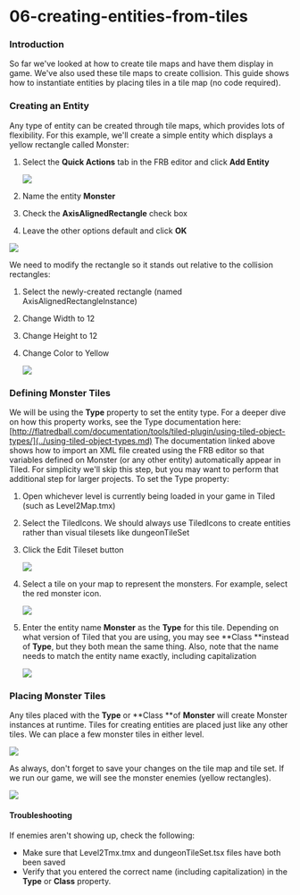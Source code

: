 # 06-creating-entities-from-tiles

### Introduction

So far we've looked at how to create tile maps and have them display in game. We've also used these tile maps to create collision. This guide shows how to instantiate entities by placing tiles in a tile map (no code required).

### Creating an Entity

Any type of entity can be created through tile maps, which provides lots of flexibility. For this example, we'll create a simple entity which displays a yellow rectangle called Monster:

1.  Select the **Quick Actions** tab in the FRB editor and click **Add Entity**

    ![](../../../../media/2021-02-img_603179247a2b1.png)
2. Name the entity **Monster**
3. Check the **AxisAlignedRectangle** check box
4. Leave the other options default and click **OK**

![](../../../../media/2021-02-img_603179528d62a.png)

We need to modify the rectangle so it stands out relative to the collision rectangles:

1. Select the newly-created rectangle (named AxisAlignedRectangleInstance)
2. Change Width to 12
3. Change Height to 12
4.  Change Color to Yellow

    ![](../../../../media/2016-08-img_57acd2692ad27.png)

###

### Defining Monster Tiles

We will be using the **Type** property to set the entity type. For a deeper dive on how this property works, see the Type documentation here: [http://flatredball.com/documentation/tools/tiled-plugin/using-tiled-object-types/](../using-tiled-object-types.md) The documentation linked above shows how to import an XML file created using the FRB editor so that variables defined on Monster (or any other entity) automatically appear in Tiled. For simplicity we'll skip this step, but you may want to perform that additional step for larger projects. To set the Type property:

1. Open whichever level is currently being loaded in your game in Tiled (such as Level2Map.tmx)
2. Select the TiledIcons. We should always use TiledIcons to create entities rather than visual tilesets like dungeonTileSet
3.  Click the Edit Tileset button

    ![](../../../../media/2021-02-img_60317aed173f1.png)
4.  Select a tile on your map to represent the monsters. For example, select the red monster icon.

    ![](../../../../media/2021-02-img_60317b4090261.png)
5.  Enter the entity name **Monster** as the **Type** for this tile. Depending on what version of Tiled that you are using, you may see \*\*Class \*\*instead of **Type**, but they both mean the same thing. Also, note that the name needs to match the entity name exactly, including capitalization

    ![](../../../../media/2021-02-img_60317b80e081e.png)

### Placing Monster Tiles

Any tiles placed with the **Type** or \*\*Class \*\*of **Monster** will create Monster instances at runtime. Tiles for creating entities are placed just like any other tiles. We can place a few monster tiles in either level. &#x20;

![](../../../../media/2021-02-img_60317c045fefa.png)

As always, don't forget to save your changes on the tile map and tile set. If we run our game, we will see the monster enemies (yellow rectangles). &#x20;

![](../../../../media/2021-02-img_60317c757a487.png)

#### Troubleshooting

If enemies aren't showing up, check the following:

* Make sure that Level2Tmx.tmx and dungeonTileSet.tsx files have both been saved
* Verify that you entered the correct name (including capitalization) in the **Type** or **Class** property.
